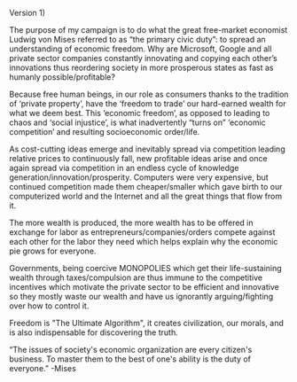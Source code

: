 Version 1)

The purpose of my campaign is to do what the great free-market economist Ludwig von Mises referred to as “the primary civic duty”: to spread an understanding of economic freedom. Why are Microsoft, Google and all private sector companies constantly innovating and copying each other’s innovations thus reordering society in more prosperous states as fast as humanly possible/profitable?

Because free human beings, in our role as consumers thanks to the tradition of ‘private property’, have the ‘freedom to trade’ our hard-earned wealth for what we deem best. This ‘economic freedom’, as opposed to leading to chaos and ‘social injustice’, is what inadvertently “turns on” ‘economic competition’ and resulting socioeconomic order/life.  

As cost-cutting ideas emerge and inevitably spread via competition leading relative prices to continuously fall, new profitable ideas arise and once again spread via competition in an endless cycle of knowledge generation/innovation/prosperity. Computers were very expensive, but continued competition made them cheaper/smaller which gave birth to our computerized world and the Internet and all the great things that flow from it. 

The more wealth is produced, the more wealth has to be offered in exchange for labor as entrepreneurs/companies/orders compete against each other for the labor they need which helps explain why the economic pie grows for everyone. 

Governments, being coercive MONOPOLIES which get their life-sustaining wealth through taxes/compulsion are thus immune to the competitive incentives which motivate the private sector to be efficient and innovative so they mostly waste our wealth and have us ignorantly arguing/fighting over how to control it. 

Freedom is "The Ultimate Algorithm", it creates civilization, our morals, and is also indispensable for discovering the truth. 

“The issues of society's economic organization are every citizen's business. To master them to the best of one's ability is the duty of everyone.” -Mises